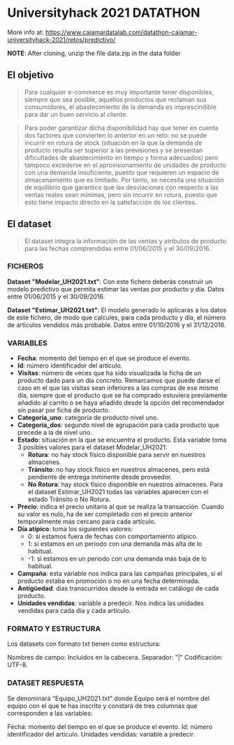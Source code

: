 # Universityhack 2021 DATATHON

More info at: https://www.cajamardatalab.com/datathon-cajamar-universityhack-2021/retos/predictivo/

**NOTE**: After cloning, unzip the file data.zip in the data folder

## El objetivo

> Para cualquier e-commerce es muy importante tener disponibles, siempre que sea posible, aquellos productos que reclaman sus consumidores, el abastecimiento de la demanda es imprescindible para dar un buen servicio al cliente.

> Para poder garantizar dicha disponibilidad hay que tener en cuenta dos factores que convierten lo anterior en un reto: no se puede incurrir en rotura de stock (situación en la que la demanda de producto resulta ser superior a las previsiones y se presentan dificultades de abastecimiento en tiempo y forma adecuados) pero tampoco excederse en el aprovisionamiento de unidades de producto con una demanda insuficiente, puesto que requieren un espacio de almacenamiento que es limitado. Por tanto, se necesita una situación de equilibrio que garantice que las desviaciones con respecto a las ventas reales sean mínimas, pero sin incurrir en rotura, puesto que esto tiene impacto directo en la satisfacción de los clientes.

## El dataset

> El dataset integra la información de las ventas y atributos de producto para las fechas comprendidas entre 01/06/2015 y el 30/09/2016.

### FICHEROS

**Dataset "Modelar_UH2021.txt"**: Con este fichero deberás construir un modelo predictivo que permita estimar las ventas por producto y día. Datos entre 01/06/2015 y el 30/09/2016.

**Dataset "Estimar_UH2021.txt"**: El modelo generado lo aplicarás a los datos de este fichero, de modo que calcules, para cada producto y día, el número de artículos vendidos más probable. Datos entre 01/10/2016 y el 31/12/2016.

### VARIABLES

- **Fecha**: momento del tiempo en el que se produce el evento.
- **Id**: número identificador del artículo.
- **Visitas**: número de veces que ha sido visualizada la ficha de un producto dado para un día concreto. Remarcamos que puede darse el caso en el que las visitas sean inferiores a las compras de ese mismo día, siempre que el producto que se ha comprado estuviera previamente añadido al carrito o se haya añadido desde la opción del recomendador sin pasar por ficha de producto.
- **Categoría_uno**: categoría de producto nivel uno.
- **Categoría_dos**: segundo nivel de agrupación para cada producto que precede a la de nivel uno.
- **Estado**: situación en la que se encuentra el producto. Esta variable toma 3 posibles valores para el dataset Modelar_UH2021:
	- **Rotura**: no hay stock físico disponible para servir en nuestros almacenes.
	- **Tránsito**: no hay stock físico en nuestros almacenes, pero está pendiente de entrega inminente desde proveedor.
	- **No Rotura**: hay stock físico disponible en nuestros almacenes.
	Para el dataset Estimar_UH2021 todas las variables aparecen con el estado Tránsito o No Rotura.
- **Precio**: indica el precio unitario al que se realiza la transacción. Cuando su valor es nulo, ha de ser completado con el precio anterior temporalmente más cercano para cada artículo.
- **Día atípico**: toma los siguientes valores:
	- 0: si estamos fuera de fechas con comportamiento atípico.
	- 1: si estamos en un periodo con una demanda más alta de lo habitual.
	- -1: si estamos en un periodo con una demanda más baja de lo habitual.
- **Campaña**: esta variable nos indica para las campañas principales, si el producto estaba en promoción o no en una fecha determinada.
- **Antigüedad**: días transcurridos desde la entrada en catálogo de cada producto.
- **Unidades vendidas**: variable a predecir. Nos indica las unidades vendidas para cada día y cada artículo.

### FORMATO Y ESTRUCTURA
Los datasets con formato txt tienen como estructura:

Nombres de campo: Incluidos en la cabecera.
Separador: "|"
Codificación: UTF-8.

### DATASET RESPUESTA

Se denominará “Equipo_UH2021.txt” donde Equipo será el nombre del equipo con el que te has inscrito y constará de tres columnas que corresponden a las variables:

Fecha: momento del tiempo en el que se produce el evento.
Id: número identificador del artículo.
Unidades vendidas: variable a predecir.
